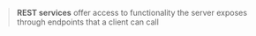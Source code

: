 > **REST services** offer access to functionality the server exposes through endpoints that a client can call

